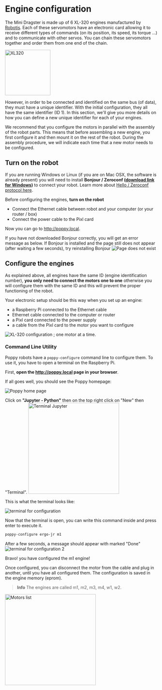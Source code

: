 # Engine configuration

The Mini Dragster is made up of 6 XL-320 engines manufactured by [Robotis](http://www.robotis.us/dynamixel-xl-320/). Each of these servomotors have an electronic card allowing it to receive different types of commands (on its position, its speed, its torque ...) and to communicate with other servos. You can chain these servomotors together and order them from one end of the chain.

<img src = "img/assembly/xl_320.jpg" alt = "XL320" height = "150" />

However, in order to be connected and identified on the same bus (of data), they must have a unique identifier. With the initial configuration, they all have the same identifier (ID 1). In this section, we'll give you more details on how you can define a new unique identifier for each of your engines.

We recommend that you configure the motors in parallel with the assembly of the robot parts. This means that before assembling a new engine, you first configure it and then mount it on the rest of the robot. During the assembly procedure, we will indicate each time that a new motor needs to be configured.

## Turn on the robot

If you are running Windows or Linux (if you are on Mac OSX, the software is already present) you will need to install **Bonjour / Zeroconf ([download link for Windows](https://support.apple.com/kb/DL999))** to connect your robot. Learn more about [Hello / Zeroconf protocol here](../../installation/install-zeroconf.md).

Before configuring the engines, **turn on the robot**

* Connect the Ethernet cable between robot and your computer (or your router / box)
* Connect the power cable to the Pixl card

Now you can go to <http://poppy.local>.

If you have not downloaded Bonjour correctly, you will get an error message as below. If Bonjour is installed and the page still does not appear (after waiting a few seconds), try reinstalling Bonjour ![Page does not exist](img/HMI/webpage_not_available.jpg)

## Configure the engines

As explained above, all engines have the same ID (engine identification number), **you only need to connect the motors one to one** otherwise you will configure them with the same ID and this will prevent the proper functioning of the robot.

Your electronic setup should be this way when you set up an engine:

* a Raspberry Pi connected to the Ethernet cable
* Ethernet cable connected to the computer or router
* a Pixl card connected to the power supply
* a cable from the Pixl card to the motor you want to configure

![XL-320 configuration ; one motor at a time](img/motor_one_by_one.jpg).

### Command Line Utility

Poppy robots have a `poppy-configure` command line to configure them. To use it, you have to open a terminal on the Raspberry Pi.

First, **open the http://poppy.local page in your browser**.

If all goes well, you should see the Poppy homepage:

![Poppy home page](img/HMI/home_page_jupyter.png)

Click on **"Jupyter - Python"** then on the top right click on "New" then "Terminal". <img src = "img / GUI / jupyter_new_terminal.png" alt = "Terminal Jupyter" height = "300" />

This is what the terminal looks like:

![terminal for configuration](img/HMI/terminal_for_configuration.PNG)

Now that the terminal is open, you can write this command inside and press enter to execute it.

```bash
poppy-configure ergo-jr m1
```

After a few seconds, a message should appear with marked "Done" ![terminal for configuration 2](img/GUI/poppy-configure-terminal-output.png)

Bravo! you have configured the m1 engine!

Once configured, you can disconnect the motor from the cable and plug in another, until you have all configured them. The configuration is saved in the engine memory (eprom).

> **Info** The engines are called m1, m2, m3, m4, w1, w2.

<img src = "img / assembly / motors.png" alt = "Motors list" height = "300" />